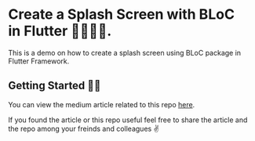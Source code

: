 # Create a Splash Screen with BLoC in Flutter 👩‍💻👨‍💻.

This is a demo on how to create a splash screen using BLoC package in Flutter Framework.

## Getting Started 🐱‍🚀

You can view the medium article related to this repo [here](https://flutter.dev/docs/get-started/codelab).

If you found the article or this repo useful feel free to share the article and the repo among your freinds and colleagues ✌
